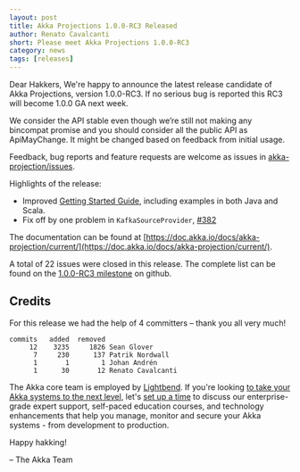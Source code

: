 ```yaml
---
layout: post
title: Akka Projections 1.0.0-RC3 Released
author: Renato Cavalcanti
short: Please meet Akka Projections 1.0.0-RC3
category: news
tags: [releases]
---
```


Dear Hakkers,
We're happy to announce the latest release candidate of Akka Projections, version 1.0.0-RC3. If no serious bug is reported this RC3 will become 1.0.0 GA next week. 

We consider the API stable even though we’re still not making any bincompat promise and you should consider all the public API as ApiMayChange. It might be changed based on feedback from initial usage.

Feedback, bug reports and feature requests are welcome as issues in [akka-projection/issues](https://github.com/akka/akka-projection/issues).

Highlights of the release:

* Improved [Getting Started Guide](https://doc.akka.io/docs/akka-projection/current/getting-started/index.html), including examples in both Java and Scala.
* Fix off by one problem in `KafkaSourceProvider`, [#382](https://github.com/akka/akka-projection/issues/382)

The documentation can be found at [https://doc.akka.io/docs/akka-projection/current/](https://doc.akka.io/docs/akka-projection/current/).

A total of 22 issues were closed in this release. The complete list can be found on the [1.0.0-RC3 milestone](https://github.com/akka/akka-projection/milestone/8?closed=1) on github.

## Credits

For this release we had the help of 4 committers – thank you all very much!

```
commits   added  removed
     12    3235     1826 Sean Glover
      7     230      137 Patrik Nordwall
      1       1        1 Johan Andrén
      1      30       12 Renato Cavalcanti
```

The Akka core team is employed by [Lightbend](https://www.lightbend.com/). If you're looking [to take your Akka systems to the next level](https://www.lightbend.com/lightbend-subscription), let's [set up a time](https://lightbend.com/contact) to discuss our enterprise-grade expert support, self-paced education courses, and technology enhancements that help you manage, monitor and secure your Akka systems - from development to production.

Happy hakking!

– The Akka Team
